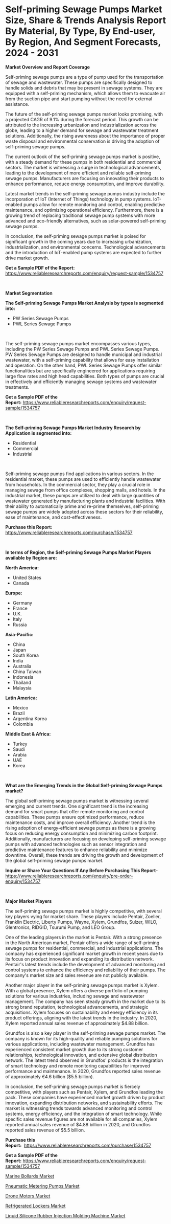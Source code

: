 <p><h1>Self-priming Sewage Pumps Market Size, Share & Trends Analysis Report By Material, By Type, By End-user, By Region, And Segment Forecasts, 2024 - 2031</h1></p><p><strong>Market Overview and Report Coverage</strong></p>
<p><p>Self-priming sewage pumps are a type of pump used for the transportation of sewage and wastewater. These pumps are specifically designed to handle solids and debris that may be present in sewage systems. They are equipped with a self-priming mechanism, which allows them to evacuate air from the suction pipe and start pumping without the need for external assistance.</p><p>The future of the self-priming sewage pumps market looks promising, with a projected CAGR of 9.1% during the forecast period. This growth can be attributed to the increasing urbanization and industrialization across the globe, leading to a higher demand for sewage and wastewater treatment solutions. Additionally, the rising awareness about the importance of proper waste disposal and environmental conservation is driving the adoption of self-priming sewage pumps.</p><p>The current outlook of the self-priming sewage pumps market is positive, with a steady demand for these pumps in both residential and commercial sectors. The market is witnessing a surge in technological advancements, leading to the development of more efficient and reliable self-priming sewage pumps. Manufacturers are focusing on innovating their products to enhance performance, reduce energy consumption, and improve durability.</p><p>Latest market trends in the self-priming sewage pumps industry include the incorporation of IoT (Internet of Things) technology in pump systems. IoT-enabled pumps allow for remote monitoring and control, enabling predictive maintenance, and optimizing operational efficiency. Furthermore, there is a growing trend of replacing traditional sewage pump systems with more advanced and eco-friendly alternatives, such as solar-powered self-priming sewage pumps.</p><p>In conclusion, the self-priming sewage pumps market is poised for significant growth in the coming years due to increasing urbanization, industrialization, and environmental concerns. Technological advancements and the introduction of IoT-enabled pump systems are expected to further drive market growth.</p></p>
<p><strong>Get a Sample PDF of the Report:</strong> <a href="https://www.reliableresearchreports.com/enquiry/request-sample/1534757">https://www.reliableresearchreports.com/enquiry/request-sample/1534757</a></p>
<p>&nbsp;</p>
<p><strong>Market Segmentation</strong></p>
<p><strong>The Self-priming Sewage Pumps Market Analysis by types is segmented into:</strong></p>
<p><ul><li>PW Series Sewage Pumps</li><li>PWL Series Sewage Pumps</li></ul></p>
<p>&nbsp;</p>
<p><p>The self-priming sewage pumps market encompasses various types, including the PW Series Sewage Pumps and PWL Series Sewage Pumps. PW Series Sewage Pumps are designed to handle municipal and industrial wastewater, with a self-priming capability that allows for easy installation and operation. On the other hand, PWL Series Sewage Pumps offer similar functionalities but are specifically engineered for applications requiring large flow rates and high head capabilities. Both types of pumps are crucial in effectively and efficiently managing sewage systems and wastewater treatments.</p></p>
<p><strong>Get a Sample PDF of the Report:</strong>&nbsp;<a href="https://www.reliableresearchreports.com/enquiry/request-sample/1534757">https://www.reliableresearchreports.com/enquiry/request-sample/1534757</a></p>
<p>&nbsp;</p>
<p><strong>The Self-priming Sewage Pumps Market Industry Research by Application is segmented into:</strong></p>
<p><ul><li>Residential</li><li>Commercial</li><li>Industrial</li></ul></p>
<p>&nbsp;</p>
<p><p>Self-priming sewage pumps find applications in various sectors. In the residential market, these pumps are used to efficiently handle wastewater from households. In the commercial sector, they play a crucial role in managing sewage from office complexes, shopping malls, and hotels. In the industrial market, these pumps are utilized to deal with large quantities of wastewater generated by manufacturing plants and industrial facilities. With their ability to automatically prime and re-prime themselves, self-priming sewage pumps are widely adopted across these sectors for their reliability, ease of maintenance, and cost-effectiveness.</p></p>
<p><strong>Purchase this Report:</strong>&nbsp; <a href="https://www.reliableresearchreports.com/purchase/1534757">https://www.reliableresearchreports.com/purchase/1534757</a></p>
<p>&nbsp;</p>
<p><strong>In terms of Region, the Self-priming Sewage Pumps Market Players available by Region are:</strong></p>
<p>
    <p> <strong> North America: </strong>
        <ul>
            <li>United States</li>
            <li>Canada</li>
        </ul>
        </p> 
    <p> <strong> Europe: </strong>
        <ul>
            <li>Germany</li>
            <li>France</li>
            <li>U.K.</li>
            <li>Italy</li>
            <li>Russia</li>
        </ul>
        </p> 
    <p> <strong> Asia-Pacific: </strong>
        <ul>
            <li>China</li>
            <li>Japan</li>
            <li>South Korea</li>
            <li>India</li>
            <li>Australia</li>
            <li>China Taiwan</li>
            <li>Indonesia</li>
            <li>Thailand</li>
            <li>Malaysia</li>
        </ul>
        </p> 
    <p> <strong> Latin America: </strong>
        <ul>
            <li>Mexico</li>
            <li>Brazil</li>
            <li>Argentina Korea</li>
            <li>Colombia</li>
        </ul>
        </p> 
    <p> <strong> Middle East & Africa: </strong>
        <ul>
            <li>Turkey</li>
            <li>Saudi</li>
            <li>Arabia</li>
            <li>UAE</li>
            <li>Korea</li>
        </ul>
    </p>
    </p>
<p>&nbsp;</p>
<p><strong>What are the Emerging Trends in the Global Self-priming Sewage Pumps market?</strong></p>
<p><p>The global self-priming sewage pumps market is witnessing several emerging and current trends. One significant trend is the increasing demand for smart pumps that offer remote monitoring and control capabilities. These pumps ensure optimized performance, reduce maintenance costs, and improve overall efficiency. Another trend is the rising adoption of energy-efficient sewage pumps as there is a growing focus on reducing energy consumption and minimizing carbon footprint. Additionally, manufacturers are focusing on developing self-priming sewage pumps with advanced technologies such as sensor integration and predictive maintenance features to enhance reliability and minimize downtime. Overall, these trends are driving the growth and development of the global self-priming sewage pumps market.</p></p>
<p><strong>Inquire or Share Your Questions If Any Before Purchasing This Report</strong>- <a href="https://www.reliableresearchreports.com/enquiry/pre-order-enquiry/1534757">https://www.reliableresearchreports.com/enquiry/pre-order-enquiry/1534757</a></p>
<p>&nbsp;</p>
<p><strong>Major Market Players</strong></p>
<p><p>The self-priming sewage pumps market is highly competitive, with several key players vying for market share. These players include Pentair, Zoeller, Franklin Electric, Liberty Pumps, Wayne, Xylem, Grundfos, Sulzer, WILO, Glentronics, RIDGID, Tsurumi Pump, and LEO Group.</p><p>One of the leading players in the market is Pentair. With a strong presence in the North American market, Pentair offers a wide range of self-priming sewage pumps for residential, commercial, and industrial applications. The company has experienced significant market growth in recent years due to its focus on product innovation and expanding its distribution network. Pentair's latest trends include the development of advanced monitoring and control systems to enhance the efficiency and reliability of their pumps. The company's market size and sales revenue are not publicly available.</p><p>Another major player in the self-priming sewage pumps market is Xylem. With a global presence, Xylem offers a diverse portfolio of pumping solutions for various industries, including sewage and wastewater management. The company has seen steady growth in the market due to its strong brand reputation, technological advancements, and strategic acquisitions. Xylem focuses on sustainability and energy efficiency in its product offerings, aligning with the latest trends in the industry. In 2020, Xylem reported annual sales revenue of approximately $4.88 billion.</p><p>Grundfos is also a key player in the self-priming sewage pumps market. The company is known for its high-quality and reliable pumping solutions for various applications, including wastewater management. Grundfos has experienced consistent market growth due to its strong customer relationships, technological innovation, and extensive global distribution network. The latest trend observed in Grundfos' products is the integration of smart technology and remote monitoring capabilities for improved performance and maintenance. In 2020, Grundfos reported sales revenue of approximately €4.6 billion ($5.5 billion).</p><p>In conclusion, the self-priming sewage pumps market is fiercely competitive, with players such as Pentair, Xylem, and Grundfos leading the pack. These companies have experienced market growth driven by product innovation, expanding distribution networks, and sustainability efforts. The market is witnessing trends towards advanced monitoring and control systems, energy efficiency, and the integration of smart technology. While specific sales revenue figures are not available for all companies, Xylem reported annual sales revenue of $4.88 billion in 2020, and Grundfos reported sales revenue of $5.5 billion.</p></p>
<p><strong>Purchase this Report:</strong>&nbsp;&nbsp;<a href="https://www.reliableresearchreports.com/purchase/1534757">https://www.reliableresearchreports.com/purchase/1534757</a></p>
<p></p>
<p><strong>Get a Sample PDF of the Report:</strong>&nbsp;<a href="https://www.reliableresearchreports.com/enquiry/request-sample/1534757">https://www.reliableresearchreports.com/enquiry/request-sample/1534757</a></p>
<p><p><a href="https://github.com/kholmovskayalyudmila/Market-Research-Report-List-2/blob/main/marine-bollards-market.md">Marine Bollards Market</a></p><p><a href="https://github.com/sndrkn/Market-Research-Report-List-2/blob/main/pneumatic-metering-pumps-market.md">Pneumatic Metering Pumps Market</a></p><p><a href="https://github.com/sofyaavrova/Market-Research-Report-List-2/blob/main/drone-motors-market.md">Drone Motors Market</a></p><p><a href="https://github.com/melchekhinf/Market-Research-Report-List-2/blob/main/refrigerated-lockers-market.md">Refrigerated Lockers Market</a></p><p><a href="https://github.com/merzlyukov93/Market-Research-Report-List-2/blob/main/liquid-silicone-rubber-injection-molding-machine-market.md">Liquid Silicone Rubber Injection Molding Machine Market</a></p></p>